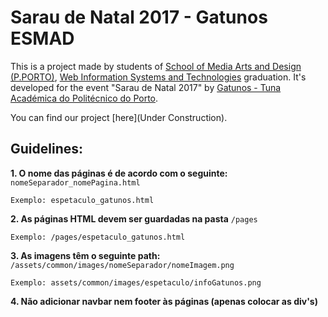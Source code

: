 # Sarau de Natal 2017 - Gatunos ESMAD
This is a project made by students of [School of Media Arts and Design (P.PORTO)](https://www.esmad.ipp.pt/), [Web Information Systems and Technologies](https://www.esmad.ipp.pt/cursos/licenciatura/400001419) graduation. It's developed for the event "Sarau de Natal 2017" by [Gatunos - Tuna Académica do Politécnico do Porto](https://www.facebook.com/TunaGatunos/).

You can find our project [here](Under Construction).

## Guidelines:

**1. O nome das páginas é de acordo com o seguinte:** `nomeSeparador_nomePagina.html`
```
Exemplo: espetaculo_gatunos.html
```
**2. As páginas HTML devem ser guardadas na pasta** `/pages`
```
Exemplo: /pages/espetaculo_gatunos.html
```
**3. As imagens têm o seguinte path:** `/assets/common/images/nomeSeparador/nomeImagem.png`
```
Exemplo: assets/common/images/espetaculo/infoGatunos.png
```
**4. Não adicionar navbar nem footer às páginas (apenas colocar as div's)**
